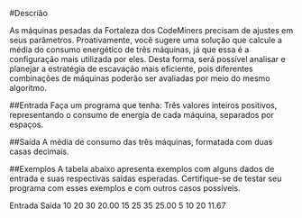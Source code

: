 #Descrião

As máquinas pesadas da Fortaleza dos CodeMiners precisam de ajustes em seus parâmetros. 
Proativamente, você sugere uma solução que calcule a média do consumo energético de três máquinas, já que essa é a configuração mais utilizada por eles. Desta forma, será possível analisar e planejar a estratégia de escavação mais eficiente, pois diferentes combinações de máquinas poderão ser avaliadas por meio do mesmo algoritmo.

##Entrada
Faça um programa que tenha:
Três valores inteiros positivos, representando o consumo de energia de cada máquina, separados por espaços.

##Saída
A média de consumo das três máquinas, formatada com duas casas decimais.

##Exemplos
A tabela abaixo apresenta exemplos com alguns dados de entrada e suas respectivas saídas esperadas. Certifique-se de testar seu programa com esses exemplos e com outros casos possíveis.

Entrada		Saída
10 20 30	20.00
15 25 35 	25.00
5  10 20	11.67
